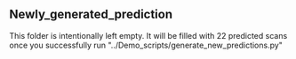## Newly_generated_prediction

This folder is intentionally left empty. It will be filled with 22 predicted scans once you successfully run "../Demo_scripts/generate_new_predictions.py"
